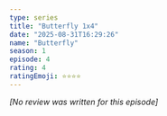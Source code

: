 ```yaml
---
type: series
title: "Butterfly 1x4"
date: "2025-08-31T16:29:26"
name: "Butterfly"
season: 1
episode: 4
rating: 4
ratingEmoji: ⭐️⭐️⭐️⭐️
---
```


*[No review was written for this episode]*
